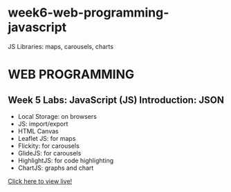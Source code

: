 # week6-web-programming-javascript
JS Libraries: maps, carousels, charts

<h1>WEB PROGRAMMING</h1>

<h2>Week 5 Labs: JavaScript (JS) Introduction: JSON</h2>

<ul>
  <li>Local Storage: on browsers</li>
  <li>JS: import/export</li>
  <li>HTML Canvas</li>
  <li>Leaflet JS: for maps</li>
  <li>Flickity: for carousels</li>
  <li>GlideJS: for carousels</li>
  <li>HighlightJS: for code highlighting</li>
  <li>ChartJS: graphs and chart</li>
</ul>

<a href="https://myverdict.github.io/week6-web-programming-javascript/index.html">
    Click here to view live!</a> 
    
